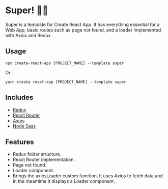 # Super! 🦸‍♂️
Super is a template for Create React App. It has everything essential for a Web App, basic routes such as page not found, and a loader implemented with Axios and Redux.

## Usage
```shell script
npx create-react-app [PROJECT_NAME] --template super
``` 
Or
```shell script
yarn create react-app [PROJECT_NAME] --template super
```

## Includes
- [Redux](https://www.npmjs.com/package/redux)
- [React Router](https://www.npmjs.com/package/react-router)
- [Axios](https://www.npmjs.com/package/axios)
- [Node Sass](https://www.npmjs.com/package/node-sass)

## Features
- Redux folder structure.
- React Router implementation.
- Page not found.
- Loader component.
- Brings the axiosLoader custom function. It uses Axios to fetch data and in the meantime it displays a Loader component.
